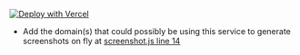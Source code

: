 [![Deploy with Vercel](https://vercel.com/button)](https://vercel.com/new/git/external?repository-url=https%3A%2F%2Fgithub.com%2Frishi-raj-jain%2Fscreenshot-generator)


- Add the domain(s) that could possibly be using this service to generate screenshots on fly at [screenshot.js line 14](https://github.com/rishi-raj-jain/screenshot-generator/blob/master/screenshot.js#L14)
